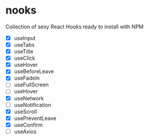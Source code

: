 # nooks

Collection of sexy React Hooks ready to install with NPM

- [x] useInput
- [x] useTabs
- [x] useTitle
- [x] useClick
- [x] useHover 
- [x] useBeforeLeave
- [x] useFadeIn
- [ ] useFullScreen
- [ ] useHover
- [x] useNetwork
- [ ] useNotification
- [x] useScroll
- [x] usePreventLeave
- [x] useConfirm
- [ ] useAxios
